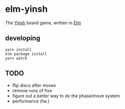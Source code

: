 # elm-yinsh

The [Yinsh][yinsh] board game, written in [Elm][elm-lang]

## developing

```
yarn install
elm package install
yarn watch
```

## TODO

- flip discs after moves
- remove runs of five
- figure out a better way to do the phase/move system
- performance (ha.)

[yinsh]: http://www.gipf.com/yinsh/
[rules]: https://web.archive.org/web/20161118010122/http://www.gipf.com/yinsh/index.html
[elm-lang]: http://elm-lang.org/ 
